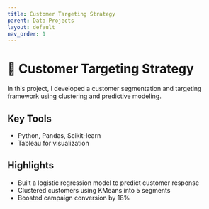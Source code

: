 ```yaml
---
title: Customer Targeting Strategy
parent: Data Projects
layout: default
nav_order: 1
---
```

# 🎯 Customer Targeting Strategy

In this project, I developed a customer segmentation and targeting framework using clustering and predictive modeling.

## Key Tools

- Python, Pandas, Scikit-learn
- Tableau for visualization

## Highlights

- Built a logistic regression model to predict customer response
- Clustered customers using KMeans into 5 segments
- Boosted campaign conversion by 18%
